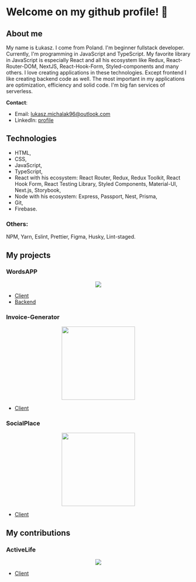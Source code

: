 # Welcome on my github profile! 👋

## About me 

My name is Łukasz. I come from Poland. I'm beginner fullstack developer. Currently, I'm programming in JavaScript and TypeScript. My favorite library in JavaScript is especially React and all his ecosystem like Redux, React-Router-DOM, NextJS, React-Hook-Form, Styled-components and many others. I love creating applications in these technologies. Except frontend I like creating backend code as well. The most important in my applications are optimization, efficiency and solid code. I'm big fan services of serverless. 

**Contact**: 
- Email: lukasz.michalak96@outlook.com
- LinkedIn: [profile](https://www.linkedin.com/in/%C5%82ukasz-michalak-a45486186/)

## Technologies
- HTML,
- CSS,
- JavaScript,
- TypeScript,
- React with his ecosystem: React Router, Redux, Redux Toolkit, React Hook Form, React Testing Library, Styled Components, Material-UI, Next.js, Storybook,
- Node with his ecosystem: Express, Passport, Nest, Prisma,
- Git,
- Firebase.
### Others:
NPM, Yarn, Eslint, Prettier, Figma, Husky, Lint-staged.

## My projects

### WordsAPP
<p align="center">
  <img src="https://i.imgur.com/DOCBw0C.png">
</p>

- [Client](https://github.com/ilukaszm/WordsAPP---Client)
- [Backend](https://github.com/ilukaszm/WordsAPP---REST-API)

### Invoice-Generator 

<p align="center">
  <img src="https://invoice-generator.vercel.app/static/media/invoiceImg.6e540171.svg" width="200">
</p>

- [Client](https://github.com/ilukaszm/Invoice-Generator-Client)


### SocialPlace

<p align="center">
  <img src="https://i.imgur.com/MnXakZ2.png" width="200">
</p>

- [Client](https://github.com/ilukaszm/SocialPlace)

## My contributions

### ActiveLife

<p align="center">
  <img src="https://i.imgur.com/BhVXha1.png">
</p>

- [Client](https://github.com/ActiveLifeApp/client)

